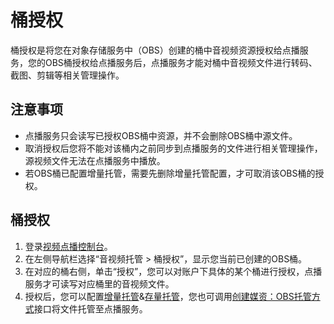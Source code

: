 # 桶授权<a name="vod010031"></a>

桶授权是将您在对象存储服务中（OBS）创建的桶中音视频资源授权给点播服务，您的OBS桶授权给点播服务后，点播服务才能对桶中音视频文件进行转码、截图、剪辑等相关管理操作。

## 注意事项<a name="section7751104311910"></a>

-   点播服务只会读写已授权OBS桶中资源，并不会删除OBS桶中源文件。
-   取消授权后您将不能对该桶内之前同步到点播服务的文件进行相关管理操作，源视频文件无法在点播服务中播放。
-   若OBS桶已配置增量托管，需要先删除增量托管配置，才可取消该OBS桶的授权。

## 桶授权<a name="section876122716561"></a>

1.  登录[视频点播控制台](https://console.huaweicloud.com/vod)。
2.  在左侧导航栏选择“音视频托管 \> 桶授权”，显示您当前已创建的OBS桶。
3.  在对应的桶右侧，单击“授权”，您可以对账户下具体的某个桶进行授权，点播服务才可读写对应桶里的音视频文件。
4.  授权后，您可以配置[增量托管](增量托管.md)&[存量托管](存量托管.md)，您也可调用[创建媒资：OBS托管方式](https://support.huaweicloud.com/api-vod/vod_04_0051.html)接口将文件托管至点播服务。

